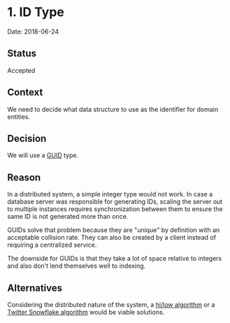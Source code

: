 # 1. ID Type

Date: 2018-06-24

## Status

Accepted

## Context

We need to decide what data structure to use as the identifier for domain entities.

## Decision

We will use a [GUID](https://msdn.microsoft.com/en-us/library/system.guid%28v=vs.110%29.aspx?f=255&MSPPError=-2147217396) type.

## Reason

In a distributed system, a simple integer type would not work. In case a database server was responsible for generating IDs, scaling the server out to multiple instances requires synchronization between them to ensure the same ID is not generated more than once.

GUIDs solve that problem because they are "unique" by definition with an acceptable collision rate. They can also be created by a client instead of requiring a centralized service.

The downside for GUIDs is that they take a lot of space relative to integers and also don't lend themselves well to indexing.

## Alternatives

Considering the distributed nature of the system, a [hi/low algorithm](https://vladmihalcea.com/the-hilo-algorithm/) or a [Twitter Snowflake algorithm](https://blog.twitter.com/engineering/en_us/a/2010/announcing-snowflake.html) would be viable solutions.